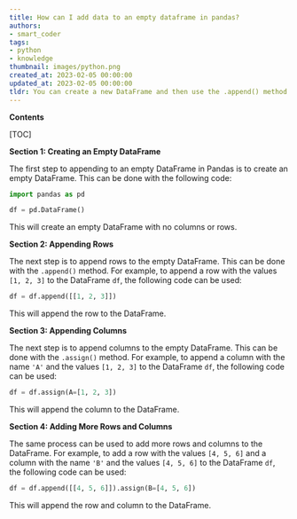 ```yaml
---
title: How can I add data to an empty dataframe in pandas?
authors:
- smart_coder
tags:
- python
- knowledge
thumbnail: images/python.png
created_at: 2023-02-05 00:00:00
updated_at: 2023-02-05 00:00:00
tldr: You can create a new DataFrame and then use the .append() method to add rows to it.
---
```


**Contents**

[TOC]

**Section 1: Creating an Empty DataFrame**

The first step to appending to an empty DataFrame in Pandas is to create an empty DataFrame. This can be done with the following code:

```python
import pandas as pd

df = pd.DataFrame()
```

This will create an empty DataFrame with no columns or rows. 

**Section 2: Appending Rows**

The next step is to append rows to the empty DataFrame. This can be done with the `.append()` method. For example, to append a row with the values `[1, 2, 3]` to the DataFrame `df`, the following code can be used:

```python
df = df.append([[1, 2, 3]])
```

This will append the row to the DataFrame.

**Section 3: Appending Columns**

The next step is to append columns to the empty DataFrame. This can be done with the `.assign()` method. For example, to append a column with the name `'A'` and the values `[1, 2, 3]` to the DataFrame `df`, the following code can be used:

```python
df = df.assign(A=[1, 2, 3])
```

This will append the column to the DataFrame.

**Section 4: Adding More Rows and Columns**

The same process can be used to add more rows and columns to the DataFrame. For example, to add a row with the values `[4, 5, 6]` and a column with the name `'B'` and the values `[4, 5, 6]` to the DataFrame `df`, the following code can be used:

```python
df = df.append([[4, 5, 6]]).assign(B=[4, 5, 6])
```

This will append the row and column to the DataFrame.

